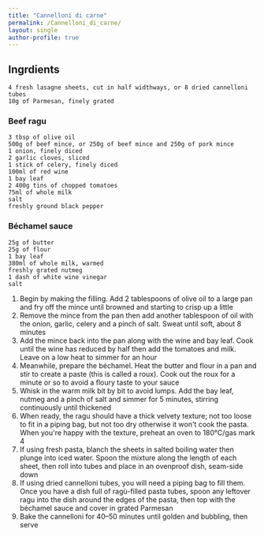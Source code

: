 ```yaml
---
title: "Cannelloni di carne"
permalink: /Cannelloni_di_carne/
layout: single
author-profile: true
---
```

## Ingrdients

    4 fresh lasagne sheets, cut in half widthways, or 8 dried cannelloni tubes
    10g of Parmesan, finely grated

### Beef ragu

    3 tbsp of olive oil
    500g of beef mince, or 250g of beef mince and 250g of pork mince
    1 onion, finely diced
    2 garlic cloves, sliced
    1 stick of celery, finely diced
    100ml of red wine
    1 bay leaf
    2 400g tins of chopped tomatoes
    75ml of whole milk
    salt
    freshly ground black pepper

### Béchamel sauce

    25g of butter
    25g of flour
    1 bay leaf
    380ml of whole milk, warmed
    freshly grated nutmeg
    1 dash of white wine vinegar
    salt

1. Begin by making the filling. Add 2 tablespoons of olive oil to a large pan and fry off the mince until browned and starting to crisp up a little
2. Remove the mince from the pan then add another tablespoon of oil with the onion, garlic, celery and a pinch of salt. Sweat until soft, about 8 minutes
3. Add the mince back into the pan along with the wine and bay leaf. Cook until the wine has reduced by half then add the tomatoes and milk. Leave on a low heat to simmer for an hour
4. Meanwhile, prepare the béchamel. Heat the butter and flour in a pan and stir to create a paste (this is called a roux). Cook out the roux for a minute or so to avoid a floury taste to your sauce
5. Whisk in the warm milk bit by bit to avoid lumps. Add the bay leaf, nutmeg and a pinch of salt and simmer for 5 minutes, stirring continuously until thickened
6. When ready, the ragu should have a thick velvety texture; not too loose to fit in a piping bag, but not too dry otherwise it won't cook the pasta. When you're happy with the texture, preheat an oven to 180°C/gas mark 4
7. If using fresh pasta, blanch the sheets in salted boiling water then plunge into iced water. Spoon the mixture along the length of each sheet, then roll into tubes and place in an ovenproof dish, seam-side down
8. If using dried cannelloni tubes, you will need a piping bag to fill them. Once you have a dish full of ragù-filled pasta tubes, spoon any leftover ragu into the dish around the edges of the pasta, then top with the béchamel sauce and cover in grated Parmesan
9. Bake the cannelloni for 40–50 minutes until golden and bubbling, then serve

